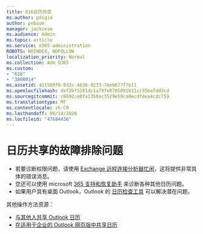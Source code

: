 ```yaml
---
title: 616日历共享
ms.author: pdigia
author: pebaum
manager: jackiesm
ms.audience: Admin
ms.topic: article
ms.service: o365-administration
ROBOTS: NOINDEX, NOFOLLOW
localization_priority: Normal
ms.collection: Adm_O365
ms.custom:
- "616"
- "3800014"
ms.assetid: 411509f0-932c-4636-9233-7eeb677f7b11
ms.openlocfilehash: def2bf5181dc1a79fe8705091b31cc55bafdd3cd
ms.sourcegitcommit: c6692ce0fa1358ec3529e59ca0ecdfdea4cdc759
ms.translationtype: MT
ms.contentlocale: zh-CN
ms.lasthandoff: 09/14/2020
ms.locfileid: "47684436"
---
```

# <a name="troubleshooting-issues-with-calendar-sharing"></a>日历共享的故障排除问题

- 若要诊断权限问题，请使用 [Exchange 远程连接分析器忙闲](https://testconnectivity.microsoft.com/Default.aspx?testId=freeBusy)，这将提供非常具体的错误消息。
- 您还可以使用 microsoft [365 支持和恢复助手](https://diagnostics.office.com/) 来诊断各种其他日历问题。 
- 如果用户具有桌面 Outlook，Outlook 的 [日历检查工具](https://www.microsoft.com/download/details.aspx?id=28786) 可以解决潜在问题。

其他操作方法资源：

- [与其他人共享 Outlook 日历](https://support.office.com/article/353ed2c1-3ec5-449d-8c73-6931a0adab88)
- [在适用于企业的 Outlook 网页版中共享日历](https://support.office.com/article/7ecef8ae-139c-40d9-bae2-a23977ee58d5)
